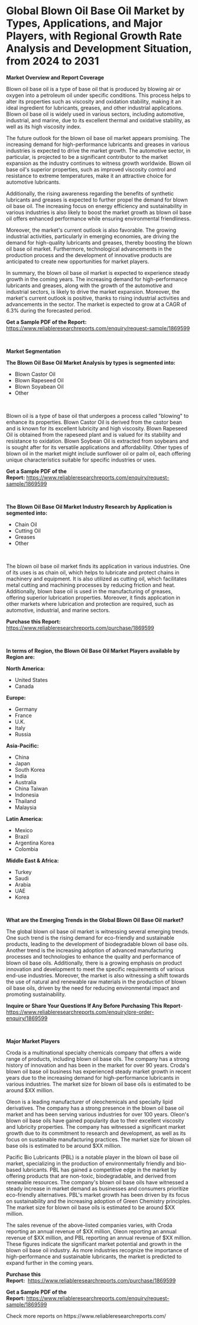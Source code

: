<p><h1>Global Blown Oil Base Oil Market by Types, Applications, and Major Players, with Regional Growth Rate Analysis and Development Situation, from 2024 to 2031</h1></p><p><strong>Market Overview and Report Coverage</strong></p>
<p><p>Blown oil base oil is a type of base oil that is produced by blowing air or oxygen into a petroleum oil under specific conditions. This process helps to alter its properties such as viscosity and oxidation stability, making it an ideal ingredient for lubricants, greases, and other industrial applications. Blown oil base oil is widely used in various sectors, including automotive, industrial, and marine, due to its excellent thermal and oxidative stability, as well as its high viscosity index.</p><p>The future outlook for the blown oil base oil market appears promising. The increasing demand for high-performance lubricants and greases in various industries is expected to drive the market growth. The automotive sector, in particular, is projected to be a significant contributor to the market expansion as the industry continues to witness growth worldwide. Blown oil base oil's superior properties, such as improved viscosity control and resistance to extreme temperatures, make it an attractive choice for automotive lubricants.</p><p>Additionally, the rising awareness regarding the benefits of synthetic lubricants and greases is expected to further propel the demand for blown oil base oil. The increasing focus on energy efficiency and sustainability in various industries is also likely to boost the market growth as blown oil base oil offers enhanced performance while ensuring environmental friendliness.</p><p>Moreover, the market's current outlook is also favorable. The growing industrial activities, particularly in emerging economies, are driving the demand for high-quality lubricants and greases, thereby boosting the blown oil base oil market. Furthermore, technological advancements in the production process and the development of innovative products are anticipated to create new opportunities for market players.</p><p>In summary, the blown oil base oil market is expected to experience steady growth in the coming years. The increasing demand for high-performance lubricants and greases, along with the growth of the automotive and industrial sectors, is likely to drive the market expansion. Moreover, the market's current outlook is positive, thanks to rising industrial activities and advancements in the sector. The market is expected to grow at a CAGR of 6.3% during the forecasted period.</p></p>
<p><strong>Get a Sample PDF of the Report:</strong> <a href="https://www.reliableresearchreports.com/enquiry/request-sample/1869599">https://www.reliableresearchreports.com/enquiry/request-sample/1869599</a></p>
<p>&nbsp;</p>
<p><strong>Market Segmentation</strong></p>
<p><strong>The Blown Oil Base Oil Market Analysis by types is segmented into:</strong></p>
<p><ul><li>Blown Castor Oil</li><li>Blown Rapeseed Oil</li><li>Blown Soyabean Oil</li><li>Other</li></ul></p>
<p>&nbsp;</p>
<p><p>Blown oil is a type of base oil that undergoes a process called "blowing" to enhance its properties. Blown Castor Oil is derived from the castor bean and is known for its excellent lubricity and high viscosity. Blown Rapeseed Oil is obtained from the rapeseed plant and is valued for its stability and resistance to oxidation. Blown Soybean Oil is extracted from soybeans and is sought after for its versatile applications and affordability. Other types of blown oil in the market might include sunflower oil or palm oil, each offering unique characteristics suitable for specific industries or uses.</p></p>
<p><strong>Get a Sample PDF of the Report:</strong>&nbsp;<a href="https://www.reliableresearchreports.com/enquiry/request-sample/1869599">https://www.reliableresearchreports.com/enquiry/request-sample/1869599</a></p>
<p>&nbsp;</p>
<p><strong>The Blown Oil Base Oil Market Industry Research by Application is segmented into:</strong></p>
<p><ul><li>Chain Oil</li><li>Cutting Oil</li><li>Greases</li><li>Other</li></ul></p>
<p>&nbsp;</p>
<p><p>The blown oil base oil market finds its application in various industries. One of its uses is as chain oil, which helps to lubricate and protect chains in machinery and equipment. It is also utilized as cutting oil, which facilitates metal cutting and machining processes by reducing friction and heat. Additionally, blown base oil is used in the manufacturing of greases, offering superior lubrication properties. Moreover, it finds application in other markets where lubrication and protection are required, such as automotive, industrial, and marine sectors.</p></p>
<p><strong>Purchase this Report:</strong>&nbsp; <a href="https://www.reliableresearchreports.com/purchase/1869599">https://www.reliableresearchreports.com/purchase/1869599</a></p>
<p>&nbsp;</p>
<p><strong>In terms of Region, the Blown Oil Base Oil Market Players available by Region are:</strong></p>
<p>
    <p> <strong> North America: </strong>
        <ul>
            <li>United States</li>
            <li>Canada</li>
        </ul>
        </p> 
    <p> <strong> Europe: </strong>
        <ul>
            <li>Germany</li>
            <li>France</li>
            <li>U.K.</li>
            <li>Italy</li>
            <li>Russia</li>
        </ul>
        </p> 
    <p> <strong> Asia-Pacific: </strong>
        <ul>
            <li>China</li>
            <li>Japan</li>
            <li>South Korea</li>
            <li>India</li>
            <li>Australia</li>
            <li>China Taiwan</li>
            <li>Indonesia</li>
            <li>Thailand</li>
            <li>Malaysia</li>
        </ul>
        </p> 
    <p> <strong> Latin America: </strong>
        <ul>
            <li>Mexico</li>
            <li>Brazil</li>
            <li>Argentina Korea</li>
            <li>Colombia</li>
        </ul>
        </p> 
    <p> <strong> Middle East & Africa: </strong>
        <ul>
            <li>Turkey</li>
            <li>Saudi</li>
            <li>Arabia</li>
            <li>UAE</li>
            <li>Korea</li>
        </ul>
    </p>
    </p>
<p>&nbsp;</p>
<p><strong>What are the Emerging Trends in the Global Blown Oil Base Oil market?</strong></p>
<p><p>The global blown oil base oil market is witnessing several emerging trends. One such trend is the rising demand for eco-friendly and sustainable products, leading to the development of biodegradable blown oil base oils. Another trend is the increasing adoption of advanced manufacturing processes and technologies to enhance the quality and performance of blown oil base oils. Additionally, there is a growing emphasis on product innovation and development to meet the specific requirements of various end-use industries. Moreover, the market is also witnessing a shift towards the use of natural and renewable raw materials in the production of blown oil base oils, driven by the need for reducing environmental impact and promoting sustainability.</p></p>
<p><strong>Inquire or Share Your Questions If Any Before Purchasing This Report</strong>- <a href="https://www.reliableresearchreports.com/enquiry/pre-order-enquiry/1869599">https://www.reliableresearchreports.com/enquiry/pre-order-enquiry/1869599</a></p>
<p>&nbsp;</p>
<p><strong>Major Market Players</strong></p>
<p><p>Croda is a multinational specialty chemicals company that offers a wide range of products, including blown oil base oils. The company has a strong history of innovation and has been in the market for over 90 years. Croda's blown oil base oil business has experienced steady market growth in recent years due to the increasing demand for high-performance lubricants in various industries. The market size for blown oil base oils is estimated to be around $XX million.</p><p>Oleon is a leading manufacturer of oleochemicals and specialty lipid derivatives. The company has a strong presence in the blown oil base oil market and has been serving various industries for over 100 years. Oleon's blown oil base oils have gained popularity due to their excellent viscosity and lubricity properties. The company has witnessed a significant market growth due to its commitment to research and development, as well as its focus on sustainable manufacturing practices. The market size for blown oil base oils is estimated to be around $XX million.</p><p>Pacific Bio Lubricants (PBL) is a notable player in the blown oil base oil market, specializing in the production of environmentally friendly and bio-based lubricants. PBL has gained a competitive edge in the market by offering products that are non-toxic, biodegradable, and derived from renewable resources. The company's blown oil base oils have witnessed a steady increase in market demand as businesses and consumers prioritize eco-friendly alternatives. PBL's market growth has been driven by its focus on sustainability and the increasing adoption of Green Chemistry principles. The market size for blown oil base oils is estimated to be around $XX million.</p><p>The sales revenue of the above-listed companies varies, with Croda reporting an annual revenue of $XX million, Oleon reporting an annual revenue of $XX million, and PBL reporting an annual revenue of $XX million. These figures indicate the significant market potential and growth in the blown oil base oil industry. As more industries recognize the importance of high-performance and sustainable lubricants, the market is predicted to expand further in the coming years.</p></p>
<p><strong>Purchase this Report:</strong>&nbsp;&nbsp;<a href="https://www.reliableresearchreports.com/purchase/1869599">https://www.reliableresearchreports.com/purchase/1869599</a></p>
<p></p>
<p><strong>Get a Sample PDF of the Report:</strong>&nbsp;<a href="https://www.reliableresearchreports.com/enquiry/request-sample/1869599">https://www.reliableresearchreports.com/enquiry/request-sample/1869599</a></p>
<p>Check more reports on https://www.reliableresearchreports.com/</p>